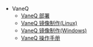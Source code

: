 - VaneQ
  - [VaneQ 部署](VaneQ_Deploy.md)
  - [VaneQ 镜像制作(Linux)](VaneQ_Image_Linux.md)
  - [VaneQ 镜像制作(Windows)](VaneQ_Image_Windows.md)
  - [VaneQ 操作手册](VaneQ_操作手册.md)
